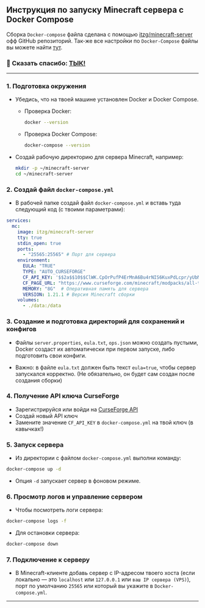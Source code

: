 ## Инструкция по запуску Minecraft сервера с Docker Compose

Сборка `Docker-compose` файла сделана с помощью [itzg/minecraft-server](https://github.com/itzg/docker-minecraft-server) офф GitHub репозиторий. Так-же все настройки по `Docker-Compose` файлы вы можете найти [тут](https://docker-minecraft-server.readthedocs.io/en/latest/#using-docker-compose).


### 💝 Сказать спасибо: [ТЫК!](https://pay.cloudtips.ru/p/54d2c495)

---

### 1. Подготовка окружения

- Убедись, что на твоей машине установлен Docker и Docker Compose.
  - Проверка Docker:  
    ```bash
    docker --version
    ```
  - Проверка Docker Compose:  
    ```bash
    docker-compose --version
    ```

- Создай рабочую директорию для сервера Minecraft, например:  
  ```bash
  mkdir -p ~/minecraft-server
  cd ~/minecraft-server
  ```

### 2. Создай файл `docker-compose.yml`

- В рабочей папке создай файл `docker-compose.yml` и вставь туда следующий код (с твоими параметрами):

```yaml
services:
  mc:
    image: itzg/minecraft-server
    tty: true
    stdin_open: true
    ports:
      - "25565:25565" # Порт для сервера
    environment:
      EULA: "TRUE"
      TYPE: "AUTO_CURSEFORGE"
      CF_API_KEY: '$$2a$$10$$ClWK.CpOrPufP4ErMnA6Bu4rNIS6KuxPdLcpr/yUbMabFy0GlTPIm' # Твой API ключ CurseForge
      CF_PAGE_URL: "https://www.curseforge.com/minecraft/modpacks/all-the-mods-10" # Ссылка на модпак
      MEMORY: "8G"  # Оперативная память для сервера
      VERSION: 1.21.1 # Версия Minecraft сборки
    volumes:
      - ./data:/data
```

### 3. Создание и подготовка директорий для сохранений и конфигов

- Файлы `server.properties`, `eula.txt`, `ops.json` можно создать пустыми, Docker создаст их автоматически при первом запуске, либо подготовить свои конфиги.

- Важно: в файле `eula.txt` должен быть текст `eula=true`, чтобы сервер запускался корректно. (Не обязательно, он будет сам создан после создания сборки)

### 4. Получение API ключа CurseForge

- Зарегистрируйся или войди на [CurseForge API](https://console.curseforge.com/?#/api-keys)
- Создай новый API ключ
- Замените значение `CF_API_KEY` в `docker-compose.yml` на твой ключ (в кавычках!)

### 5. Запуск сервера

- Из директории с файлом `docker-compose.yml` выполни команду:  
```bash
docker-compose up -d
```

- Опция `-d` запускает сервер в фоновом режиме.

### 6. Просмотр логов и управление сервером

- Чтобы посмотреть логи сервера:  
```bash
docker-compose logs -f
```

- Для остановки сервера:  
```bash
docker-compose down
```

### 7. Подключение к серверу

- В Minecraft-клиенте добавь сервер с IP-адресом твоего хоста (если локально — это `localhost` или `127.0.0.1` или `ваш IP сервера (VPS)`), порт по умолчанию `25565` или который вы укажите в `Docker-compose.yml`.

***

